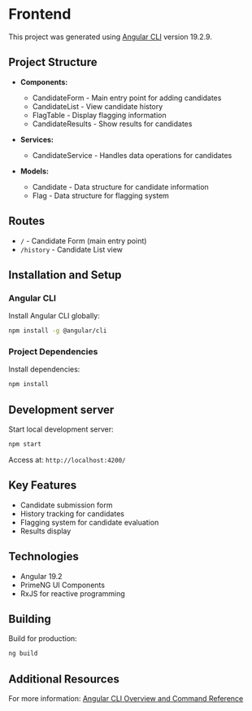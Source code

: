 # Frontend

This project was generated using [Angular CLI](https://github.com/angular/angular-cli) version 19.2.9.

## Project Structure

- **Components:**
  - CandidateForm - Main entry point for adding candidates
  - CandidateList - View candidate history
  - FlagTable - Display flagging information
  - CandidateResults - Show results for candidates

- **Services:**
  - CandidateService - Handles data operations for candidates

- **Models:**
  - Candidate - Data structure for candidate information
  - Flag - Data structure for flagging system

## Routes
- `/` - Candidate Form (main entry point)
- `/history` - Candidate List view

## Installation and Setup

### Angular CLI

Install Angular CLI globally:

```bash
npm install -g @angular/cli
```

### Project Dependencies

Install dependencies:

```bash
npm install
```

## Development server

Start local development server:

```bash
npm start
```

Access at: `http://localhost:4200/`

## Key Features
- Candidate submission form
- History tracking for candidates
- Flagging system for candidate evaluation
- Results display

## Technologies
- Angular 19.2
- PrimeNG UI Components
- RxJS for reactive programming

## Building

Build for production:

```bash
ng build
```

## Additional Resources

For more information: [Angular CLI Overview and Command Reference](https://angular.dev/tools/cli)
